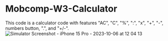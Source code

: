 # Mobcomp-W3-Calculator

This code is a calculator code with features "AC", "C", "%", ":", "x", "+", "-", numbers button, ".", and "+/-".
![Simulator Screenshot - iPhone 15 Pro - 2023-10-06 at 12 04 13](https://github.com/angelineivana/Mobcomp-W3-Calculator/assets/95264796/5dd613e4-5e02-4076-acd3-dccb9396c543)
